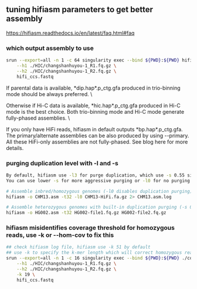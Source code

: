 ## tuning hifiasm parameters to get better assembly
https://hifiasm.readthedocs.io/en/latest/faq.html#faq

### which output assembly to use
```bash
srun --export=all -n 1 -c 64 singularity exec --bind ${PWD}:${PWD} hifiasm_latest.sif hifiasm -o huyou.asm -t 64 \
	--h1 ./HIC/changshanhuyou-1_R1.fq.gz \
	--h2 ./HIC/changshanhuyou-1_R2.fq.gz \
	hifi_ccs.fastq
```
If parental data is available, \*dip.hap\*.p_ctg.gfa produced in trio-binning mode should be always preferred. \

Otherwise if Hi-C data is available, \*hic.hap\*.p_ctg.gfa produced in Hi-C mode is the best choice. Both trio-binning mode and Hi-C mode generate fully-phased assemblies. \

If you only have HiFi reads, hifiasm in default outputs \*bp.hap\*.p_ctg.gfa. The primary/alternate assemblies can be also produced by using --primary. All these HiFi-only assemblies are not fully-phased. See blog here for more details.

### purging duplication level with -l and -s
```bash
By default, hifiasm use -l3 for purge duplication, which use -s 0.55 similarity cuttoff
You can use lower -s for more aggressive purging or -l0 for no purging

# Assemble inbred/homozygous genomes (-l0 disables duplication purging)
hifiasm -o CHM13.asm -t32 -l0 CHM13-HiFi.fa.gz 2> CHM13.asm.log

# Assemble heterozygous genomes with built-in duplication purging (-s 0.55)
hifiasm -o HG002.asm -t32 HG002-file1.fq.gz HG002-file2.fq.gz
```
### hifiasm misidentifies coverage threshold for homozygous reads, use -k or --hom-cov to fix this
```bash
## check hifiasm log file, hifiasm use -k 51 by default
## use -k to specify the k-mer length which will correct homozygous read coverage, heterozygous coverage 2x homozygous coverage
srun --export=all -n 1 -c 16 singularity exec --bind ${PWD}:${PWD} ./containers/hifiasm_latest.sif hifiasm -o huyou_k19.asm -t 16 \
	--h1 ./HIC/changshanhuyou-1_R1.fq.gz \
	--h2 ./HIC/changshanhuyou-1_R2.fq.gz \
	-k 19 \
	hifi_ccs.fastq
```
